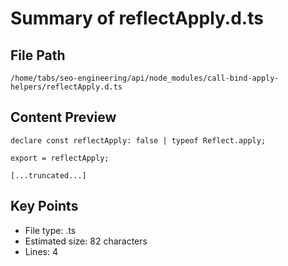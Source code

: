 # Summary of reflectApply.d.ts
  
## File Path
`/home/tabs/seo-engineering/api/node_modules/call-bind-apply-helpers/reflectApply.d.ts`

## Content Preview
```
declare const reflectApply: false | typeof Reflect.apply;

export = reflectApply;

[...truncated...]
```

## Key Points
- File type: .ts
- Estimated size: 82 characters
- Lines: 4
